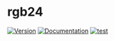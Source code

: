 # rgb24

[![Version](https://img.shields.io/crates/v/rgb24.svg)](https://crates.io/crates/rgb24)
[![Documentation](https://docs.rs/rgb24/badge.svg)](https://docs.rs/rgb24)
[![test](https://github.com/stevebob/rgb24/actions/workflows/test.yml/badge.svg)](https://github.com/stevebob/rgb24/actions/workflows/test.yml)

